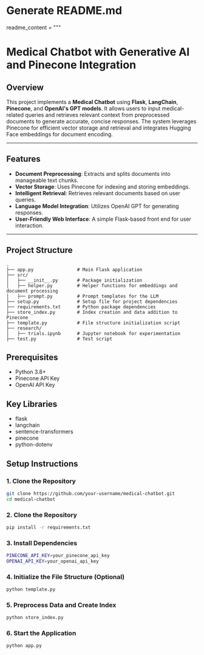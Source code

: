 # Generate README.md
readme_content = """
# Medical Chatbot with Generative AI and Pinecone Integration

## Overview

This project implements a **Medical Chatbot** using **Flask**, **LangChain**, **Pinecone**, and **OpenAI's GPT models**. It allows users to input medical-related queries and retrieves relevant context from preprocessed documents to generate accurate, concise responses. The system leverages Pinecone for efficient vector storage and retrieval and integrates Hugging Face embeddings for document encoding.

---

## Features

- **Document Preprocessing**: Extracts and splits documents into manageable text chunks.
- **Vector Storage**: Uses Pinecone for indexing and storing embeddings.
- **Intelligent Retrieval**: Retrieves relevant documents based on user queries.
- **Language Model Integration**: Utilizes OpenAI GPT for generating responses.
- **User-Friendly Web Interface**: A simple Flask-based front end for user interaction.

---

## Project Structure

```plaintext
.
├── app.py                # Main Flask application
├── src/
│   ├── __init__.py       # Package initialization
│   ├── helper.py         # Helper functions for embeddings and document processing
│   ├── prompt.py         # Prompt templates for the LLM
├── setup.py              # Setup file for project dependencies
├── requirements.txt      # Python package dependencies
├── store_index.py        # Index creation and data addition to Pinecone
├── template.py           # File structure initialization script
├── research/
│   ├── trials.ipynb      # Jupyter notebook for experimentation
├── test.py               # Test script
```

## Prerequisites
- Python 3.8+
- Pinecone API Key
- OpenAI API Key

## Key Libraries
- flask
- langchain
- sentence-transformers
- pinecone
- python-dotenv

## Setup Instructions
### 1. Clone the Repository
```bash
git clone https://github.com/your-username/medical-chatbot.git
cd medical-chatbot
```
### 2. Clone the Repository
```bash
pip install -r requirements.txt
```
### 3. Install Dependencies
```bash
PINECONE_API_KEY=your_pinecone_api_key
OPENAI_API_KEY=your_openai_api_key
```
### 4. Initialize the File Structure (Optional)
```bash
python template.py
```
### 5. Preprocess Data and Create Index
```bash
python store_index.py
```
### 6. Start the Application
```bash
python app.py
```
